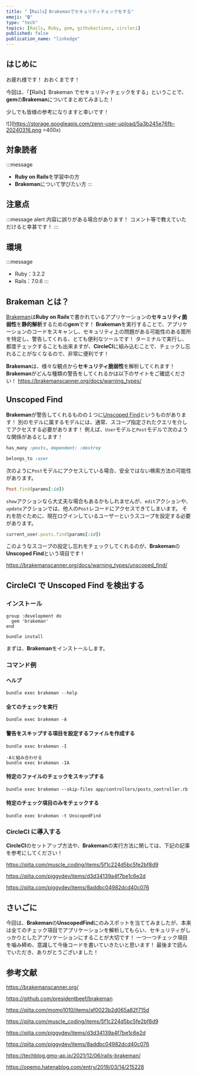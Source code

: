 ```yaml
---
title: "【Rails】Brakemanでセキュリティチェックをする"
emoji: "🔒"
type: "tech"
topics: [Rails, Ruby, gem, githubactions, circleci]
published: false
publication_name: "linkedge"
---
```


## はじめに

お疲れ様です！
おおくまです！

今回は、「【Rails】Brakeman でセキュリティチェックをする」ということで、**gem**の**Brakeman**についてまとめてみました！

少しでも皆様の参考になりますと幸いです！

![](https://storage.googleapis.com/zenn-user-upload/5a3b245e76fb-20240316.png =400x)

## 対象読者

:::message

- **Ruby on Rails**を学習中の方
- **Brakeman**について学びたい方
  :::

## 注意点

:::message alert
内容に誤りがある場合があります！
コメント等で教えていただけると幸甚です！
:::

## 環境

:::message

- Ruby：3.2.2
- Rails：7.0.6
  :::

## Brakeman とは？

[Brakeman](https://brakemanscanner.org/)は**Ruby on Rails**で書かれているアプリケーションの**セキュリティ脆弱性**を**静的解析**するための**gem**です！
**Brakeman**を実行することで、アプリケーションのコードをスキャンし、セキュリティ上の問題がある可能性のある箇所を特定し、警告してくれる、とても便利なツールです！
ターミナルで実行し、都度チェックすることも出来ますが、**CircleCI**に組み込むことで、チェックし忘れることがなくなるので、非常に便利です！

**Brakeman**は、様々な観点から**セキュリティ脆弱性**を解析してくれます！
**Brakeman**がどんな種類の警告をしてくれるかは以下のサイトをご確認ください！
https://brakemanscanner.org/docs/warning_types/

## Unscoped Find

**Brakeman**が警告してくれるものの１つに[Unscoped Find](https://brakemanscanner.org/docs/warning_types/unscoped_find/)というものがあります！
別のモデルに属するモデルには、通常、スコープ指定されたクエリを介してアクセスする必要があります！
例えば、`User`モデルと`Post`モデルで次のような関係があるとします！

```ruby:app/models/user.rb
has_many :posts, dependent: :destroy
```

```ruby:app/models/post.rb
belongs_to :user
```

次のように`Post`モデルにアクセスしている場合、安全ではない検索方法の可能性があります。

```ruby:app/controllers/posts_controller.rb
Post.find(params[:id])
```

`show`アクションなら大丈夫な場合もあるかもしれませんが、`edit`アクションや、`update`アクションでは、他人の`Post`レコードにアクセスできてしまいます。
それを防ぐために、現在ログインしているユーザーというスコープを設定する必要があります。

```ruby:app/controllers/posts_controller.rb
current_user.posts.find(params[:id])
```

このようなスコープの設定し忘れをチェックしてくれるのが、**Brakeman**の**Unscoped Find**という項目です！

https://brakemanscanner.org/docs/warning_types/unscoped_find/

## CircleCI で Unscoped Find を検出する

### インストール

```ruby:Gemfile
group :development do
  gem 'brakeman'
end
```

```ruby:ターミナル
bundle install
```

まずは、**Brakeman**をインストールします。

### コマンド例

#### ヘルプ

```ruby:ターミナル
bundle exec brakeman --help
```

#### 全てのチェックを実行

```ruby:ターミナル
bundle exec brakeman -A
```

#### 警告をスキップする項目を設定するファイルを作成する

```ruby:ターミナル
bundle exec brakeman -I

-Aと組み合わせる
bundle exec brakeman -IA
```

#### 特定のファイルのチェックをスキップする

```ruby:ターミナル
bundle exec brakeman --skip-files app/controllers/posts_controller.rb
```

#### 特定のチェック項目のみをチェックする

```ruby:ターミナル
bundle exec brakeman -t UnscopedFind
```

### CircleCI に導入する

**CircleCI**のセットアップ方法や、**Brakeman**の実行方法に関しては、下記の記事を参考にしてください！

https://qiita.com/muscle_coding/items/5f1c224d5bc5fe2bf8d9

https://qiita.com/piggydev/items/d3d34139a4f7be1c6e2d

https://qiita.com/piggydev/items/8addbc04982dcd40c076

## さいごに

今回は、**Brakeman**の**UnscopedFind**にのみスポットを当ててみましたが、本来は全てのチェック項目でアプリケーションを解析してもらい、セキュリティがしっかりとしたアプリケーションにすることが大切です！
一つ一つチェック項目を噛み締め、意識して今後コードを書いていきたいと思います！
最後まで読んでいただき、ありがとうございました！

## 参考文献

https://brakemanscanner.org/

https://github.com/presidentbeef/brakeman

https://qiita.com/momo1010/items/af0023b2d065a82f715d

https://qiita.com/muscle_coding/items/5f1c224d5bc5fe2bf8d9

https://qiita.com/piggydev/items/d3d34139a4f7be1c6e2d

https://qiita.com/piggydev/items/8addbc04982dcd40c076

https://techblog.gmo-ap.jp/2021/12/06/rails-brakeman/

https://opemo.hatenablog.com/entry/2019/03/14/215228
